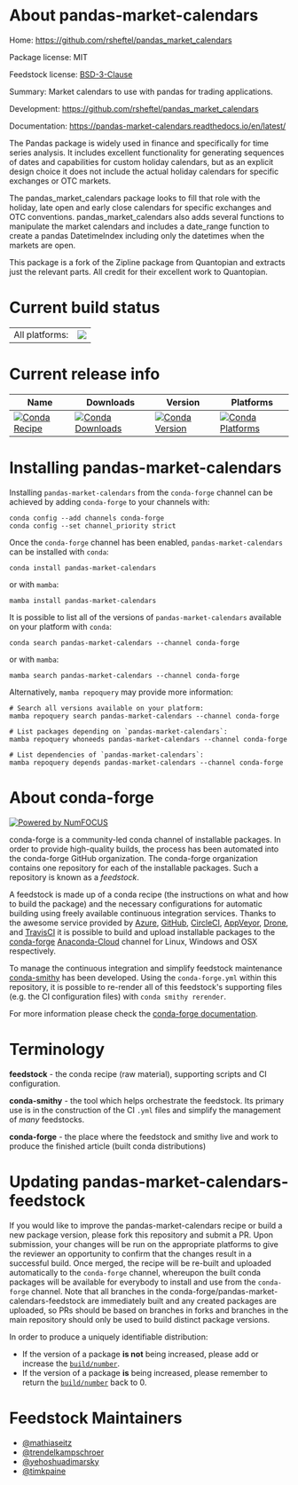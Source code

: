 About pandas-market-calendars
=============================

Home: https://github.com/rsheftel/pandas_market_calendars

Package license: MIT

Feedstock license: [BSD-3-Clause](https://github.com/conda-forge/pandas_market_calendars-feedstock/blob/main/LICENSE.txt)

Summary: Market calendars to use with pandas for trading applications.

Development: https://github.com/rsheftel/pandas_market_calendars

Documentation: https://pandas-market-calendars.readthedocs.io/en/latest/

The Pandas package is widely used in finance and specifically for time
series analysis. It includes excellent functionality for generating
sequences of dates and capabilities for custom holiday calendars, but as
an explicit design choice it does not include the actual holiday calendars
for specific exchanges or OTC markets.

The pandas_market_calendars package looks to fill that role with the
holiday, late open and early close calendars for specific exchanges and
OTC conventions. pandas_market_calendars also adds several functions to
manipulate the market calendars and includes a date_range function to
create a pandas DatetimeIndex including only the datetimes when the
markets are open.

This package is a fork of the Zipline package from Quantopian and extracts
just the relevant parts. All credit for their excellent work to Quantopian.


Current build status
====================


<table><tr><td>All platforms:</td>
    <td>
      <a href="https://dev.azure.com/conda-forge/feedstock-builds/_build/latest?definitionId=6826&branchName=main">
        <img src="https://dev.azure.com/conda-forge/feedstock-builds/_apis/build/status/pandas_market_calendars-feedstock?branchName=main">
      </a>
    </td>
  </tr>
</table>

Current release info
====================

| Name | Downloads | Version | Platforms |
| --- | --- | --- | --- |
| [![Conda Recipe](https://img.shields.io/badge/recipe-pandas--market--calendars-green.svg)](https://anaconda.org/conda-forge/pandas-market-calendars) | [![Conda Downloads](https://img.shields.io/conda/dn/conda-forge/pandas-market-calendars.svg)](https://anaconda.org/conda-forge/pandas-market-calendars) | [![Conda Version](https://img.shields.io/conda/vn/conda-forge/pandas-market-calendars.svg)](https://anaconda.org/conda-forge/pandas-market-calendars) | [![Conda Platforms](https://img.shields.io/conda/pn/conda-forge/pandas-market-calendars.svg)](https://anaconda.org/conda-forge/pandas-market-calendars) |

Installing pandas-market-calendars
==================================

Installing `pandas-market-calendars` from the `conda-forge` channel can be achieved by adding `conda-forge` to your channels with:

```
conda config --add channels conda-forge
conda config --set channel_priority strict
```

Once the `conda-forge` channel has been enabled, `pandas-market-calendars` can be installed with `conda`:

```
conda install pandas-market-calendars
```

or with `mamba`:

```
mamba install pandas-market-calendars
```

It is possible to list all of the versions of `pandas-market-calendars` available on your platform with `conda`:

```
conda search pandas-market-calendars --channel conda-forge
```

or with `mamba`:

```
mamba search pandas-market-calendars --channel conda-forge
```

Alternatively, `mamba repoquery` may provide more information:

```
# Search all versions available on your platform:
mamba repoquery search pandas-market-calendars --channel conda-forge

# List packages depending on `pandas-market-calendars`:
mamba repoquery whoneeds pandas-market-calendars --channel conda-forge

# List dependencies of `pandas-market-calendars`:
mamba repoquery depends pandas-market-calendars --channel conda-forge
```


About conda-forge
=================

[![Powered by
NumFOCUS](https://img.shields.io/badge/powered%20by-NumFOCUS-orange.svg?style=flat&colorA=E1523D&colorB=007D8A)](https://numfocus.org)

conda-forge is a community-led conda channel of installable packages.
In order to provide high-quality builds, the process has been automated into the
conda-forge GitHub organization. The conda-forge organization contains one repository
for each of the installable packages. Such a repository is known as a *feedstock*.

A feedstock is made up of a conda recipe (the instructions on what and how to build
the package) and the necessary configurations for automatic building using freely
available continuous integration services. Thanks to the awesome service provided by
[Azure](https://azure.microsoft.com/en-us/services/devops/), [GitHub](https://github.com/),
[CircleCI](https://circleci.com/), [AppVeyor](https://www.appveyor.com/),
[Drone](https://cloud.drone.io/welcome), and [TravisCI](https://travis-ci.com/)
it is possible to build and upload installable packages to the
[conda-forge](https://anaconda.org/conda-forge) [Anaconda-Cloud](https://anaconda.org/)
channel for Linux, Windows and OSX respectively.

To manage the continuous integration and simplify feedstock maintenance
[conda-smithy](https://github.com/conda-forge/conda-smithy) has been developed.
Using the ``conda-forge.yml`` within this repository, it is possible to re-render all of
this feedstock's supporting files (e.g. the CI configuration files) with ``conda smithy rerender``.

For more information please check the [conda-forge documentation](https://conda-forge.org/docs/).

Terminology
===========

**feedstock** - the conda recipe (raw material), supporting scripts and CI configuration.

**conda-smithy** - the tool which helps orchestrate the feedstock.
                   Its primary use is in the construction of the CI ``.yml`` files
                   and simplify the management of *many* feedstocks.

**conda-forge** - the place where the feedstock and smithy live and work to
                  produce the finished article (built conda distributions)


Updating pandas-market-calendars-feedstock
==========================================

If you would like to improve the pandas-market-calendars recipe or build a new
package version, please fork this repository and submit a PR. Upon submission,
your changes will be run on the appropriate platforms to give the reviewer an
opportunity to confirm that the changes result in a successful build. Once
merged, the recipe will be re-built and uploaded automatically to the
`conda-forge` channel, whereupon the built conda packages will be available for
everybody to install and use from the `conda-forge` channel.
Note that all branches in the conda-forge/pandas-market-calendars-feedstock are
immediately built and any created packages are uploaded, so PRs should be based
on branches in forks and branches in the main repository should only be used to
build distinct package versions.

In order to produce a uniquely identifiable distribution:
 * If the version of a package **is not** being increased, please add or increase
   the [``build/number``](https://docs.conda.io/projects/conda-build/en/latest/resources/define-metadata.html#build-number-and-string).
 * If the version of a package **is** being increased, please remember to return
   the [``build/number``](https://docs.conda.io/projects/conda-build/en/latest/resources/define-metadata.html#build-number-and-string)
   back to 0.

Feedstock Maintainers
=====================

* [@mathiaseitz](https://github.com/mathiaseitz/)
* [@trendelkampschroer](https://github.com/trendelkampschroer/)
* [@yehoshuadimarsky](https://github.com/yehoshuadimarsky/)
* [@timkpaine](https://github.com/timkpaine/)


<!-- dummy commit to enable rerendering -->

